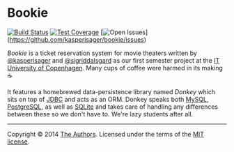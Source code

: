 # Bookie

[![Build Status](http://img.shields.io/travis/kasperisager/bookie.svg?style=flat)](https://travis-ci.org/kasperisager/bookie) [![Test Coverage](http://img.shields.io/coveralls/kasperisager/bookie.svg?style=flat)](https://coveralls.io/r/kasperisager/bookie) [![Open Issues](http://img.shields.io/github/issues/kasperisager/bookie.svg?style=flat)]
(https://github.com/kasperisager/bookie/issues)

_Bookie_ is a ticket reservation system for movie theaters written by [@kasperisager](https://github.com/kasperisager) and [@sigriddalsgard](https://github.com/sigriddalsgard) as our first semester project at the [IT University of Copenhagen](http://itu.dk). Many cups of coffee were harmed in its making :coffee:

It features a homebrewed data-persistence library named _Donkey_ which sits on top of [JDBC](http://www.oracle.com/technetwork/java/javase/jdbc) and acts as an ORM. Donkey speaks both [MySQL](https://www.mysql.com/), [PostgreSQL](http://www.postgresql.org/), as well as [SQLite](https://sqlite.org/) and takes care of handling any differences between these so we don't have to. We're lazy students after all.

---

Copyright &copy; 2014 [The Authors](https://github.com/kasperisager/bookie/graphs/contributors). Licensed under the terms of the [MIT license](LICENSE.md).
